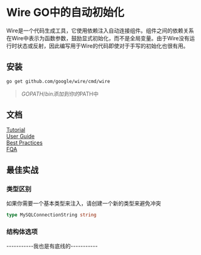 # Wire GO中的自动初始化

Wire是一个代码生成工具，它使用依赖注入自动连接组件。组件之间的依赖关系在Wire中表示为函数参数，鼓励显式初始化，而不是全局变量。由于Wire没有运行时状态或反射，因此编写用于Wire的代码即使对于手写的初始化也很有用。

## 安装

```bash
go get github.com/google/wire/cmd/wire
```

> $GOPATH/bin 添加到你的$PATH中

## 文档

[Tutorial](https://github.com/google/wire/blob/master/_tutorial/README.md)  
[User Guide](https://github.com/google/wire/blob/master/docs/guide.md)  
[Best Practices](https://github.com/google/wire/blob/master/docs/best-practices.md)  
[FQA](https://github.com/google/wire/blob/master/docs/faq.md)  

## 最佳实战

### 类型区别

如果你需要一个基本类型来注入，请创建一个新的类型来避免冲突

```go
type MySQLConnectionString string
```

### 结构体选项


-----------我也是有底线的-----------
